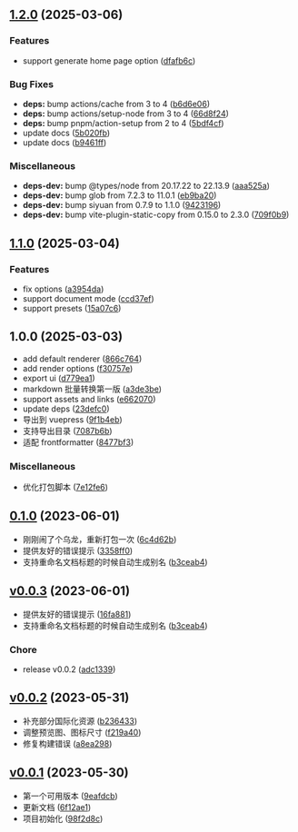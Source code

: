<!-- insertion marker -->
<a name="v0.0.3"></a>

## [1.2.0](https://github.com/terwer/siyuan-plugin-2md/compare/v1.1.0...v1.2.0) (2025-03-06)


### Features

* support generate home page option ([dfafb6c](https://github.com/terwer/siyuan-plugin-2md/commit/dfafb6c246be2b47d106c7c95d2e84e3b52fb515))


### Bug Fixes

* **deps:** bump actions/cache from 3 to 4 ([b6d6e06](https://github.com/terwer/siyuan-plugin-2md/commit/b6d6e06c9797692c0ea62a35f1188936c81ed8e4))
* **deps:** bump actions/setup-node from 3 to 4 ([66d8f24](https://github.com/terwer/siyuan-plugin-2md/commit/66d8f24c59d69d90a140322f18ab3f8cbace2797))
* **deps:** bump pnpm/action-setup from 2 to 4 ([5bdf4cf](https://github.com/terwer/siyuan-plugin-2md/commit/5bdf4cfa9ebef2d11eac71c130268d1e8c27c455))
* update docs ([5b020fb](https://github.com/terwer/siyuan-plugin-2md/commit/5b020fb305b996446b4dcd619fd333087c1320a0))
* update docs ([b9461ff](https://github.com/terwer/siyuan-plugin-2md/commit/b9461ffc39d59b58b7a8b4b5afa08b29fdfb187c))


### Miscellaneous

* **deps-dev:** bump @types/node from 20.17.22 to 22.13.9 ([aaa525a](https://github.com/terwer/siyuan-plugin-2md/commit/aaa525a405b0d1c07ed946b92b383b1178f4ef32))
* **deps-dev:** bump glob from 7.2.3 to 11.0.1 ([eb9ba20](https://github.com/terwer/siyuan-plugin-2md/commit/eb9ba200c9bae5dd961b1a8735e683db94019efb))
* **deps-dev:** bump siyuan from 0.7.9 to 1.1.0 ([9423196](https://github.com/terwer/siyuan-plugin-2md/commit/9423196dafa599a9d47e10f289421ce74bb1ddc2))
* **deps-dev:** bump vite-plugin-static-copy from 0.15.0 to 2.3.0 ([709f0b9](https://github.com/terwer/siyuan-plugin-2md/commit/709f0b93f316347a7883585221cf9ad12ea6ee35))

## [1.1.0](https://github.com/terwer/siyuan-plugin-2md/compare/v1.0.0...v1.1.0) (2025-03-04)
### Features
* fix options ([a3954da](https://github.com/terwer/siyuan-plugin-2md/commit/a3954da1e44ea0b31434e63daeacc01fbdf24cab))
* support document mode ([ccd37ef](https://github.com/terwer/siyuan-plugin-2md/commit/ccd37ef76cccd048bbd82c9b810bee82b976bcd5))
* support presets ([15a07c6](https://github.com/terwer/siyuan-plugin-2md/commit/15a07c6f4a2cde9ce7b0157180288e72d476b428))
## 1.0.0 (2025-03-03)
* add default renderer ([866c764](https://github.com/terwer/siyuan-plugin-2md/commit/866c764657b5063dd2b10695532652155e7cafe6))
* add render options ([f30757e](https://github.com/terwer/siyuan-plugin-2md/commit/f30757e3a9b7aeeb44253f96a3ac9bc9fe86f03d))
* export ui ([d779ea1](https://github.com/terwer/siyuan-plugin-2md/commit/d779ea14227453b86b262100d3c076f5602db278))
* markdown 批量转换第一版 ([a3de3be](https://github.com/terwer/siyuan-plugin-2md/commit/a3de3beb44476c5102287ff0e0628c9dacec0e58))
* support assets and links ([e662070](https://github.com/terwer/siyuan-plugin-2md/commit/e662070044f67aad00ef5f0700b4e781ea6e56fb))
* update deps ([23defc0](https://github.com/terwer/siyuan-plugin-2md/commit/23defc0519ec4a0a64e92e3b487fdda631663b99))
* 导出到 vuepress ([9f1b4eb](https://github.com/terwer/siyuan-plugin-2md/commit/9f1b4eb2300060d502b73199491194717624f7d8))
* 支持导出目录 ([7087b6b](https://github.com/terwer/siyuan-plugin-2md/commit/7087b6b8c89bc4370dd6a1f2a1176b2c5f0e1574))
* 适配 frontformatter ([8477bf3](https://github.com/terwer/siyuan-plugin-2md/commit/8477bf3aae8b74443c1d56137e6f6bac0a1244fd))
### Miscellaneous
* 优化打包脚本 ([7e12fe6](https://github.com/terwer/siyuan-plugin-2md/commit/7e12fe65c410281597abe66e1032eb4e794271bd))
## [0.1.0](https://github.com/terwer/siyuan-plugin-custom-slug/compare/v0.0.3...v0.1.0) (2023-06-01)
* 刚刚闹了个乌龙，重新打包一次 ([6c4d62b](https://github.com/terwer/siyuan-plugin-custom-slug/commit/6c4d62bb00e34f3e568bb789bb70aefc75af939f))
* 提供友好的错误提示 ([3358ff0](https://github.com/terwer/siyuan-plugin-custom-slug/commit/3358ff049125fb6bea01191896cc83f03e22db55))
* 支持重命名文档标题的时候自动生成别名 ([b3ceab4](https://github.com/terwer/siyuan-plugin-custom-slug/commit/b3ceab4e7dcba0a8df5103abc4a838943e824279))
## [v0.0.3](https://github.com/terwer/siyuan-plugin-custom-slug/compare/v0.0.2...v0.0.3) (2023-06-01)
- 提供友好的错误提示 ([16fa881](https://github.com/terwer/siyuan-plugin-custom-slug/commit/16fa881e4f5da189caba014136f31e54388449dc))
- 支持重命名文档标题的时候自动生成别名 ([b3ceab4](https://github.com/terwer/siyuan-plugin-custom-slug/commit/b3ceab4e7dcba0a8df5103abc4a838943e824279))
### Chore
- release v0.0.2 ([adc1339](https://github.com/terwer/siyuan-plugin-custom-slug/commit/adc13399bc84743d309659e7c095928c1f6c72b7))
<a name="v0.0.2"></a>
## [v0.0.2](https://github.com/terwer/siyuan-plugin-custom-slug/compare/v0.0.1...v0.0.2) (2023-05-31)
- 补充部分国际化资源 ([b236433](https://github.com/terwer/siyuan-plugin-custom-slug/commit/b236433f24b448b70218eb3548ff9d5eec789968))
- 调整预览图、图标尺寸 ([f219a40](https://github.com/terwer/siyuan-plugin-custom-slug/commit/f219a40cbf6f15ecc8bee3c996d352ae83699124))
- 修复构建错误 ([a8ea298](https://github.com/terwer/siyuan-plugin-custom-slug/commit/a8ea2988bffbf0372b1c90b885248c1af9afcc39))
<a name="v0.0.1"></a>
## [v0.0.1](https://github.com/terwer/siyuan-plugin-custom-slug/compare/98f2d8c2f7e1b3ee00c90fd15e1c9feece3d70df...v0.0.1) (2023-05-30)
- 第一个可用版本 ([9eafdcb](https://github.com/terwer/siyuan-plugin-custom-slug/commit/9eafdcb6aa421f5dd5f2276e07f5f555eb7385f5))
- 更新文档 ([6f12ae1](https://github.com/terwer/siyuan-plugin-custom-slug/commit/6f12ae10953ddc5ea78edbdb3ccdfeb69fd3d33c))
- 项目初始化 ([98f2d8c](https://github.com/terwer/siyuan-plugin-custom-slug/commit/98f2d8c2f7e1b3ee00c90fd15e1c9feece3d70df))
